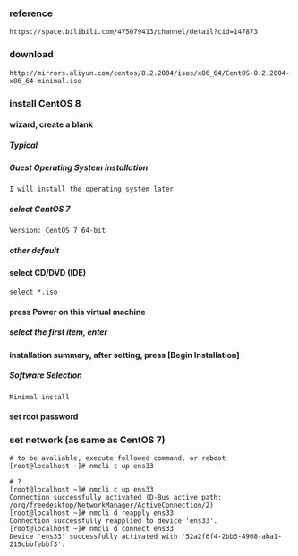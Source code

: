 ### reference
    https://space.bilibili.com/475079413/channel/detail?cid=147873
### download
    http://mirrors.aliyun.com/centos/8.2.2004/isos/x86_64/CentOS-8.2.2004-x86_64-minimal.iso
### install CentOS 8
#### wizard, create a blank 
##### Typical
##### Guest Operating System Installation
    I will install the operating system later
##### select CentOS 7
    Version: CentOS 7 64-bit
##### other default

#### select CD/DVD (IDE)
    select *.iso
    
#### press Power on this virtual machine
##### select the first item, enter
#### installation summary, after setting, press [Begin Installation]
##### Software Selection
    Minimal install
#### set root password
    
### set network (as same as CentOS 7)
    # to be avaliable, execute followed command, or reboot
    [root@localhost ~]# nmcli c up ens33
    
    # ?
    [root@localhost ~]# nmcli c up ens33
    Connection successfully activated (D-Bus active path: /org/freedesktop/NetworkManager/ActiveConnection/2)
    [root@localhost ~]# nmcli d reapply ens33
    Connection successfully reapplied to device 'ens33'.
    [root@localhost ~]# nmcli d connect ens33
    Device 'ens33' successfully activated with '52a2f6f4-2bb3-4908-aba1-215cbbfebbf3'.


    
    